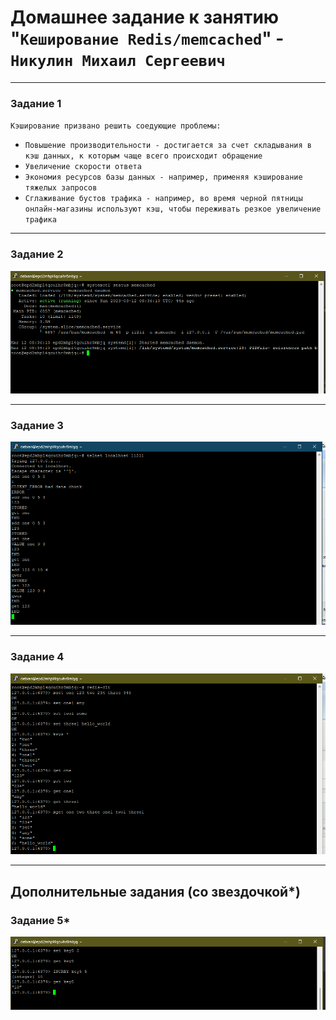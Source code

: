 # Домашнее задание к занятию "`Кеширование Redis/memcached`" - `Никулин Михаил Сергеевич`



---

### Задание 1

`Кэширование призвано решить соедующие проблемы:`

* `Повышение производительности - достигается за счет
складывания в кэш данных, к которым чаще всего происходит
обращение`
* `Увеличение скорости ответа`
* `Экономия ресурсов базы данных - например, применяя
кэширование тяжелых запросов`
* `Сглаживание бустов трафика - например, во время черной
пятницы онлайн-магазины используют кэш, чтобы переживать
резкое увеличение трафика`



---

### Задание 2

![memcached_status.png](img%2Fmemcached_status.png)


---

### Задание 3

![task_3.png](img%2Ftask_3.png)

___

### Задание 4

![task_4.png](img%2Ftask_4.png)

---
## Дополнительные задания (со звездочкой*)


### Задание 5*

![task_5.png](img%2Ftask_5.png)
